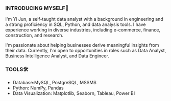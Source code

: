 ### INTRODUCING MYSELF👋
I'm Yi Jun, a self-taught data analyst with a background in engineering and a strong proficiency in SQL, Python, and data analysis tools. I have experience working in diverse industries, including e-commerce, finance, construction, and research.

I'm passionate about helping businesses derive meaningful insights from their data. Currently, I'm open to opportunities in roles such as Data Analyst, Business Intelligence Analyst, and Data Engineer.

### TOOLS🛠️ 
* Database:MySQL, PostgreSQL, MSSMS
* Python: NumPy, Pandas
* Data Visualization: Matplotlib, Seaborn, Tableau, Power BI


